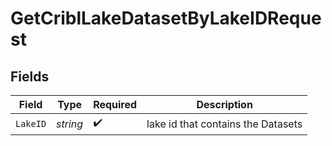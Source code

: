 # GetCriblLakeDatasetByLakeIDRequest


## Fields

| Field                              | Type                               | Required                           | Description                        |
| ---------------------------------- | ---------------------------------- | ---------------------------------- | ---------------------------------- |
| `LakeID`                           | *string*                           | :heavy_check_mark:                 | lake id that contains the Datasets |